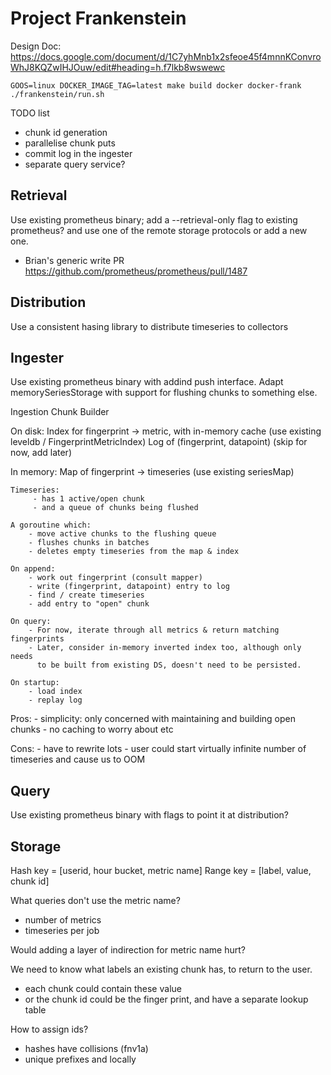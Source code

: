 # Project Frankenstein

Design Doc: https://docs.google.com/document/d/1C7yhMnb1x2sfeoe45f4mnnKConvroWhJ8KQZwIHJOuw/edit#heading=h.f7lkb8wswewc

    GOOS=linux DOCKER_IMAGE_TAG=latest make build docker docker-frank
    ./frankenstein/run.sh

TODO list
- chunk id generation
- parallelise chunk puts
- commit log in the ingester
- separate query service?

## Retrieval

Use existing prometheus binary; add a --retrieval-only flag to existing prometheus?  and use one of the remote storage protocols or add a new one.

- Brian's generic write PR https://github.com/prometheus/prometheus/pull/1487

## Distribution

Use a consistent hasing library to distribute timeseries to collectors

## Ingester

Use existing prometheus binary with addind push interface. Adapt memorySeriesStorage with support for flushing chunks to something else.

Ingestion Chunk Builder

On disk:
    Index for fingerprint -> metric, with in-memory cache (use existing leveldb / FingerprintMetricIndex)
    Log of (fingerprint, datapoint) (skip for now, add later)

In memory:
    Map of fingerprint -> timeseries (use existing seriesMap)

    Timeseries:
         - has 1 active/open chunk
         - and a queue of chunks being flushed

    A goroutine which:
        - move active chunks to the flushing queue
        - flushes chunks in batches
        - deletes empty timeseries from the map & index

    On append:
        - work out fingerprint (consult mapper)
        - write (fingerprint, datapoint) entry to log
        - find / create timeseries
        - add entry to "open" chunk

    On query:
        - For now, iterate through all metrics & return matching fingerprints
        - Later, consider in-memory inverted index too, although only needs
          to be built from existing DS, doesn't need to be persisted.

    On startup:
        - load index
        - replay log

Pros:
    - simplicity: only concerned with maintaining and building open chunks
    - no caching to worry about etc

Cons:
    - have to rewrite lots
    - user could start virtually infinite number of timeseries and cause us to OOM

## Query

Use existing prometheus binary with flags to point it at distribution?

## Storage

Hash key = [userid, hour bucket, metric name]
Range key = [label, value, chunk id]

What queries don't use the metric name?
- number of metrics
- timeseries per job

Would adding a layer of indirection for metric name hurt?

We need to know what labels an existing chunk has, to return to the user.
- each chunk could contain these value
- or the chunk id could be the finger print, and have a separate lookup table

How to assign ids?
- hashes have collisions (fnv1a)
- unique prefixes and locally
